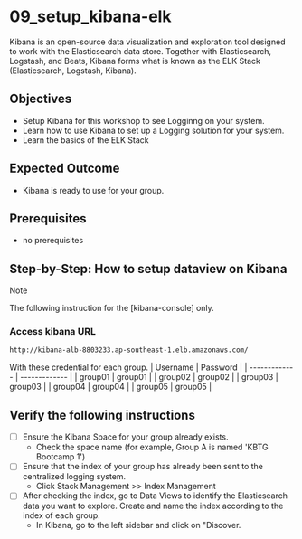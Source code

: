 # 09_setup_kibana-elk
Kibana is an open-source data visualization and exploration tool designed to work with the Elasticsearch data store. Together with Elasticsearch, Logstash, and Beats, Kibana forms what is known as the ELK Stack (Elasticsearch, Logstash, Kibana).

## Objectives
- Setup Kibana for this workshop to see Logginng on your system.
- Learn how to use Kibana to set up a Logging solution for your system.
- Learn the basics of the ELK Stack

## Expected Outcome
- Kibana is ready to use for your group.

## Prerequisites
- no prerequisites

## Step-by-Step: How to setup dataview on Kibana
> [!NOTE]
> The following instruction for the [kibana-console] only.

### Access kibana URL
```sh
http://kibana-alb-8803233.ap-southeast-1.elb.amazonaws.com/
```

With these credential for each group.
| Username  | Password |
| ------------- | ------------- |
| group01  | group01  |
| group02  | group02  |
| group03  | group03  |
| group04  | group04  |
| group05  | group05  |

## Verify the following instructions
- [ ] Ensure the Kibana Space for your group already exists.
    - Check the space name (for example, Group A is named 'KBTG Bootcamp 1')
- [ ] Ensure that the index of your group has already been sent to the centralized logging system.
    - Click Stack Management >> Index Management  
- [ ] After checking the index, go to Data Views to identify the Elasticsearch data you want to explore. Create and name the index according to the index of each group.
    - In Kibana, go to the left sidebar and click on "Discover. 